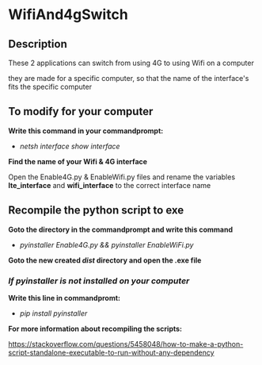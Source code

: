 # WifiAnd4gSwitch

## Description
These 2 applications can switch from using 4G to using Wifi on a computer

they are made for a specific computer, so that the name of the interface's fits the specific computer

## To modify for your computer
**Write this command in your commandprompt:**

*   *netsh interface show interface*

**Find the name of your Wifi & 4G interface**

Open the Enable4G.py & EnableWifi.py files and rename
the variables **lte_interface** and **wifi_interface** to the correct interface name

## Recompile the python script to exe

**Goto the directory in the commandprompt and write this command**

*   *pyinstaller Enable4G.py && pyinstaller EnableWiFi.py*

**Goto the new created *dist* directory and open the .exe file**


### *If pyinstaller is not installed on your computer*

**Write this line in commandpromt:** 

*   *pip install pyinstaller*

**For more information about recompiling the scripts:**

https://stackoverflow.com/questions/5458048/how-to-make-a-python-script-standalone-executable-to-run-without-any-dependency








